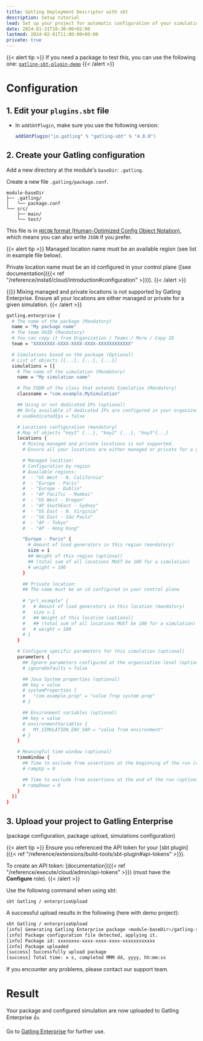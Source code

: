 ```yaml
---
title: Gatling Deployment Descriptor with sbt
description: Setup tutorial
lead: Set up your project for automatic configuration of your simulations in Gatling Enterprise.
date: 2024-01-31T18:30:00+02:00
lastmod: 2024-02-01T11:00:00+00:00
private: true
---
```


{{< alert tip >}}
If you need a package to test this, you can use the following one: [`gatling-sbt-plugin-demo`](https://github.com/gatling/gatling-sbt-plugin-demo)
{{< /alert >}}
# Configuration

## 1. Edit your `plugins.sbt` file

* In `addSbtPlugin`, make sure you use the following version:

  ```scala
  addSbtPlugin("io.gatling" % "gatling-sbt" % "4.8.0")
  ```

## 2. Create your Gatling configuration

Add a new directory at the module's `baseDir`: `.gatling`.

Create a new file `.gatling/package.conf`.

```console
module-baseDir
├── .gatling/
│   └── package.conf
└── src/
    ├── main/
    └── test/
```

This file is in [`HOCON` format (Human-Optimized Config Object Notation)](https://github.com/lightbend/config/blob/main/HOCON.md), which means you can also write `JSON` if you prefer.

{{< alert tip >}}
Managed location name must be an available region (see list in example file below).

Private location name must be an id configured in your control plane ([see documentation]({{< ref "/reference/install/cloud/introduction#configuration" >}})).
{{< /alert >}}

{{<alert warning>}}
Mixing managed and private locations is not supported by Gatling Enterprise. Ensure all your locations are either managed or private for a given simulation.
{{< /alert >}}

```bash
gatling.enterprise {
  # The name of the package (Mandatory)
  name = "My package name"
  # The team UUID (Mandatory)
  # You can copy it from Organization / Teams / More / Copy ID
  team = "XXXXXXXX-XXXX-XXXX-XXXX-XXXXXXXXXXXX"

  # Simulations based on the package (Optional)
  # List of objects [{...}, {...}, {...}]
  simulations = [{
    # The name of the simulation (Mandatory)
    name = "My simulation name"

    # The FQDN of the class that extends Simulation (Mandatory)
    classname = "com.example.MySimulation"

    ## Using or not dedicated IPs (optional)
    ## Only available if dedicated IPs are configured in your organization
    # useDedicatedIps = false

    # Locations configuration (mandatory)
    # Map of objects "key1" {...}, "key2" {...}, "key3"{...}
    locations {
      # Mixing managed and private locations is not supported.
      # Ensure all your locations are either managed or private for a given simulation.

      # Managed location:
      # Configuration by region
      # Available regions:
      #  - "US West - N. California"
      #  - "Europe - Paris"
      #  - "Europe - Dublin"
      #  - "AP Pacific - Mumbai"
      #  - "US West - Oregon"
      #  - "AP SouthEast - Sydney"
      #  - "US East - N. Virginia"
      #  - "SA East - São Paulo"
      #  - "AP - Tokyo"
      #  - "AP - Hong Kong"

      "Europe - Paris" {
        # Amount of load generators in this region (mandatory)
        size = 1
        ## Weight of this region (optional)
        ## (total sum of all locations MUST be 100 for a simulation)
        # weight = 100
      }

      ## Private location:
      ## The name must be an id configured in your control plane
      
      # "prl_example" {
      #   # Amount of load generators in this location (mandatory)
      #   size = 1
      #   ## Weight of this location (optional)
      #   ## (total sum of all locations MUST be 100 for a simulation)
      #   # weight = 100
      # }
    }

    # Configure specific parameters for this simulation (optional)
    parameters {
      ## Ignore parameters configured at the organization level (optional)
      # ignoreDefaults = false

      ## Java System properties (optional)
      ## key = value
      # systemProperties {
      #   "com.example.prop" = "value frop system prop"
      # }

      ## Environment variables (optional)
      ## key = value
      # environmentVariables {
      #   MY_SIMULATION_ENV_VAR = "value from environment"
      # }
    }

    # Meaningful time window (optional)
    timeWindow {
      ## Time to exclude from assertions at the beginning of the run (optional)
      # rampUp = 0

      ## Time to exclude from assertions at the end of the run (optional)
      # rampDown = 0
    }
  }]
}
```

## 3. Upload your project to Gatling Enterprise

(package configuration, package upload, simulations configuration)

{{< alert tip >}}
Ensure you referenced the API token for your [sbt plugin]({{< ref "/reference/extensions/build-tools/sbt-plugin#api-tokens" >}}).

To create an API token: [documentation]({{< ref "/reference/execute/cloud/admin/api-tokens" >}})
(must have the **Configure** role).
{{< /alert >}}

Use the following command when using sbt:

`sbt Gatling / enterpriseUpload`

A successful upload results in the following (here with demo project):

```bash
sbt Gatling / enterpriseUpload
[info] Generating Gatling Enterprise package <module-baseDir>/gatling-sbt-plugin-demo/target/gatling/gatling-sbt-plugin-demo-gatling-enterprise-<version>.jar
[info] Package configuration file detected, applying it.
[info] Package id: xxxxxxxx-xxxx-xxxx-xxxx-xxxxxxxxxxxx
[info] Package uploaded
[success] Successfully upload package
[success] Total time: x s, completed MMM dd, yyyy, hh:mm:ss
```

If you encounter any problems, please contact our support team.

# Result

Your package and configured simulation are now uploaded to Gatling Enterprise 👍.

Go to [Gatling Enterprise](https://cloud.gatling.io/) for further use. 
